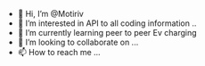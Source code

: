 - 👋 Hi, I’m @Motiriv
- 👀 I’m interested in API to all coding information ..
- 🌱 I’m currently learning peer to peer Ev charging
- 💞️ I’m looking to collaborate on ...
- 📫 How to reach me ...

<!---
Motiriv/Motiriv is a ✨ special ✨ repository because its `README.md` (this file) appears on your GitHub profile.
You can click the Preview link to take a look at your changes.
--->
